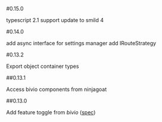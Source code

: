 #0.15.0

typescript 2.1 support
update to smild 4

#0.14.0

add async interface for settings manager
add IRouteStrategy

#0.13.2

Export object container types

##0.13.1

Access bivio components from ninjagoat

##0.13.0

Add feature toggle from *bivio* ([spec](https://github.com/tierratelematics/ninjagoat/blob/master/test/ApplicationSpec.ts))